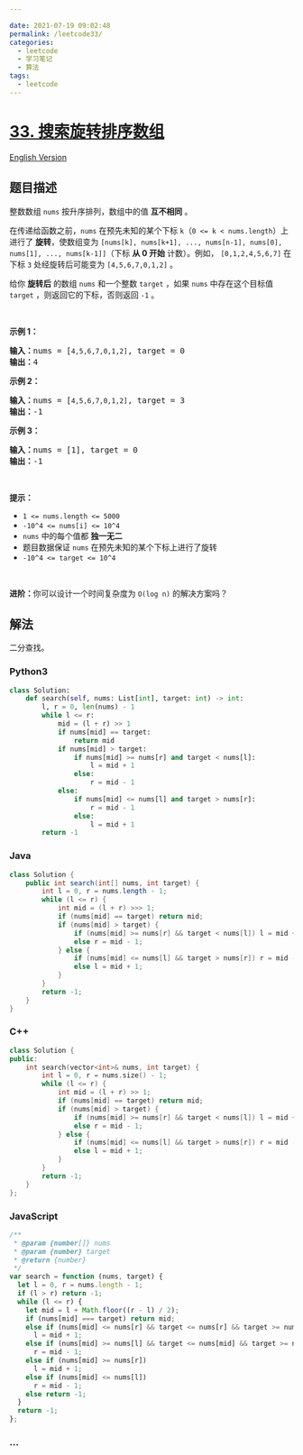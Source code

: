 ```yaml
---

date: 2021-07-19 09:02:48
permalink: /leetcode33/
categories:
  - leetcode
  - 学习笔记
  - 算法  
tags:
  - leetcode
---
```

# [33. 搜索旋转排序数组](https://leetcode-cn.com/problems/search-in-rotated-sorted-array)

[English Version](https://cdn.jsdelivr.net/gh/doocs/leetcode@main/solution/0000-0099/0033.Search%20in%20Rotated%20Sorted%20Array/README_EN.md)

## 题目描述

<!-- 这里写题目描述 -->

<p>整数数组 <code>nums</code> 按升序排列，数组中的值 <strong>互不相同</strong> 。</p>

<p>在传递给函数之前，<code>nums</code> 在预先未知的某个下标 <code>k</code>（<code>0 <= k < nums.length</code>）上进行了 <strong>旋转</strong>，使数组变为 <code>[nums[k], nums[k+1], ..., nums[n-1], nums[0], nums[1], ..., nums[k-1]]</code>（下标 <strong>从 0 开始</strong> 计数）。例如， <code>[0,1,2,4,5,6,7]</code> 在下标 <code>3</code> 处经旋转后可能变为 <code>[4,5,6,7,0,1,2]</code> 。</p>

<p>给你 <strong>旋转后</strong> 的数组 <code>nums</code> 和一个整数 <code>target</code> ，如果 <code>nums</code> 中存在这个目标值 <code>target</code> ，则返回它的下标，否则返回 <code>-1</code> 。</p>

<p> </p>

<p><strong>示例 1：</strong></p>

<pre>
<strong>输入：</strong>nums = [<code>4,5,6,7,0,1,2]</code>, target = 0
<strong>输出：</strong>4
</pre>

<p><strong>示例 2：</strong></p>

<pre>
<strong>输入：</strong>nums = [<code>4,5,6,7,0,1,2]</code>, target = 3
<strong>输出：</strong>-1</pre>

<p><strong>示例 3：</strong></p>

<pre>
<strong>输入：</strong>nums = [1], target = 0
<strong>输出：</strong>-1
</pre>

<p> </p>

<p><strong>提示：</strong></p>

<ul>
	<li><code>1 <= nums.length <= 5000</code></li>
	<li><code>-10^4 <= nums[i] <= 10^4</code></li>
	<li><code>nums</code> 中的每个值都 <strong>独一无二</strong></li>
	<li>题目数据保证 <code>nums</code> 在预先未知的某个下标上进行了旋转</li>
	<li><code>-10^4 <= target <= 10^4</code></li>
</ul>

<p> </p>

<p><strong>进阶：</strong>你可以设计一个时间复杂度为 <code>O(log n)</code> 的解决方案吗？</p>


## 解法

<!-- 这里可写通用的实现逻辑 -->

二分查找。

<!-- tabs:start -->

### **Python3**

<!-- 这里可写当前语言的特殊实现逻辑 -->

```python
class Solution:
    def search(self, nums: List[int], target: int) -> int:
        l, r = 0, len(nums) - 1
        while l <= r:
            mid = (l + r) >> 1
            if nums[mid] == target:
                return mid
            if nums[mid] > target:
                if nums[mid] >= nums[r] and target < nums[l]:
                    l = mid + 1
                else:
                    r = mid - 1
            else:
                if nums[mid] <= nums[l] and target > nums[r]:
                    r = mid - 1
                else:
                    l = mid + 1
        return -1
```

### **Java**

<!-- 这里可写当前语言的特殊实现逻辑 -->

```java
class Solution {
    public int search(int[] nums, int target) {
        int l = 0, r = nums.length - 1;
        while (l <= r) {
            int mid = (l + r) >>> 1;
            if (nums[mid] == target) return mid;
            if (nums[mid] > target) {
                if (nums[mid] >= nums[r] && target < nums[l]) l = mid + 1;
                else r = mid - 1;
            } else {
                if (nums[mid] <= nums[l] && target > nums[r]) r = mid - 1;
                else l = mid + 1;
            }
        }
        return -1;
    }
}
```

### **C++**

<!-- 这里可写当前语言的特殊实现逻辑 -->

```cpp
class Solution {
public:
    int search(vector<int>& nums, int target) {
        int l = 0, r = nums.size() - 1;
        while (l <= r) {
            int mid = (l + r) >> 1;
            if (nums[mid] == target) return mid;
            if (nums[mid] > target) {
                if (nums[mid] >= nums[r] && target < nums[l]) l = mid + 1;
                else r = mid - 1;
            } else {
                if (nums[mid] <= nums[l] && target > nums[r]) r = mid - 1;
                else l = mid + 1;
            }
        }
        return -1;
    }
};
```

### **JavaScript**

```js
/**
 * @param {number[]} nums
 * @param {number} target
 * @return {number}
 */
var search = function (nums, target) {
  let l = 0, r = nums.length - 1;
  if (l > r) return -1;
  while (l <= r) {
    let mid = l + Math.floor((r - l) / 2);
    if (nums[mid] === target) return mid;
    else if (nums[mid] <= nums[r] && target <= nums[r] && target >= nums[mid])
      l = mid + 1;
    else if (nums[mid] >= nums[l] && target <= nums[mid] && target >= nums[l])
      r = mid - 1;
    else if (nums[mid] >= nums[r])
      l = mid + 1;
    else if (nums[mid] <= nums[l])
      r = mid - 1;
    else return -1;
  }
  return -1;
};
```

### **...**

```

```

<!-- tabs:end -->
